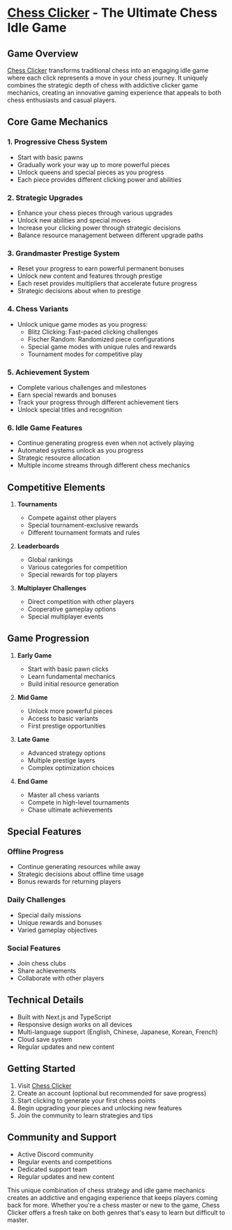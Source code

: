 # [Chess Clicker](https://chessclicker.com) - The Ultimate Chess Idle Game


## Game Overview

[Chess Clicker](https://chessclicker.com) transforms traditional chess into an engaging idle game where each click represents a move in your chess journey. It uniquely combines the strategic depth of chess with addictive clicker game mechanics, creating an innovative gaming experience that appeals to both chess enthusiasts and casual players.

## Core Game Mechanics

### 1. Progressive Chess System
- Start with basic pawns
- Gradually work your way up to more powerful pieces
- Unlock queens and special pieces as you progress
- Each piece provides different clicking power and abilities

### 2. Strategic Upgrades
- Enhance your chess pieces through various upgrades
- Unlock new abilities and special moves
- Increase your clicking power through strategic decisions
- Balance resource management between different upgrade paths

### 3. Grandmaster Prestige System
- Reset your progress to earn powerful permanent bonuses
- Unlock new content and features through prestige
- Each reset provides multipliers that accelerate future progress
- Strategic decisions about when to prestige

### 4. Chess Variants
- Unlock unique game modes as you progress:
  - Blitz Clicking: Fast-paced clicking challenges
  - Fischer Random: Randomized piece configurations
  - Special game modes with unique rules and rewards
  - Tournament modes for competitive play

### 5. Achievement System
- Complete various challenges and milestones
- Earn special rewards and bonuses
- Track your progress through different achievement tiers
- Unlock special titles and recognition

### 6. Idle Game Features
- Continue generating progress even when not actively playing
- Automated systems unlock as you progress
- Strategic resource allocation
- Multiple income streams through different chess mechanics

## Competitive Elements

1. **Tournaments**
   - Compete against other players
   - Special tournament-exclusive rewards
   - Different tournament formats and rules

2. **Leaderboards**
   - Global rankings
   - Various categories for competition
   - Special rewards for top players

3. **Multiplayer Challenges**
   - Direct competition with other players
   - Cooperative gameplay options
   - Special multiplayer events

## Game Progression

1. **Early Game**
   - Start with basic pawn clicks
   - Learn fundamental mechanics
   - Build initial resource generation

2. **Mid Game**
   - Unlock more powerful pieces
   - Access to basic variants
   - First prestige opportunities

3. **Late Game**
   - Advanced strategy options
   - Multiple prestige layers
   - Complex optimization choices

4. **End Game**
   - Master all chess variants
   - Compete in high-level tournaments
   - Chase ultimate achievements

## Special Features

### Offline Progress
- Continue generating resources while away
- Strategic decisions about offline time usage
- Bonus rewards for returning players

### Daily Challenges
- Special daily missions
- Unique rewards and bonuses
- Varied gameplay objectives

### Social Features
- Join chess clubs
- Share achievements
- Collaborate with other players

## Technical Details

- Built with Next.js and TypeScript
- Responsive design works on all devices
- Multi-language support (English, Chinese, Japanese, Korean, French)
- Cloud save system
- Regular updates and new content

## Getting Started

1. Visit [Chess Clicker](https://chessclicker.com)
2. Create an account (optional but recommended for save progress)
3. Start clicking to generate your first chess points
4. Begin upgrading your pieces and unlocking new features
5. Join the community to learn strategies and tips

## Community and Support

- Active Discord community
- Regular events and competitions
- Dedicated support team
- Regular updates and new content

This unique combination of chess strategy and idle game mechanics creates an addictive and engaging experience that keeps players coming back for more. Whether you're a chess master or new to the game, Chess Clicker offers a fresh take on both genres that's easy to learn but difficult to master.
